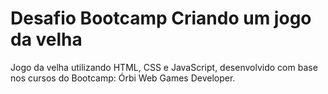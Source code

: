 # Desafio Bootcamp Criando um jogo da velha

Jogo da velha utilizando HTML, CSS e JavaScript, desenvolvido com base nos cursos do Bootcamp: Órbi Web Games Developer.
